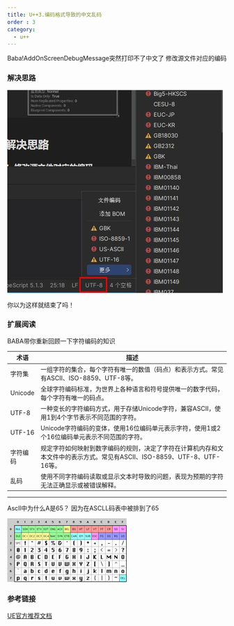```yaml
---
title: U++3.编码格式导致的中文乱码
order : 3
category:
  - u++
---
```



<ChatMessage avatar="../../assets/emoji/kclr.png" :avatarWidth="40">
Baba!AddOnScreenDebugMessage突然打印不了中文了
</ChatMessage>

<ChatMessage avatar="../../assets/emoji/dsyj.png" :avatarWidth="40" alignLeft>
修改源文件对应的编码
</ChatMessage>

### 解决思路

![](..%2Fassets%2FUTF-8.jpg)

<ChatMessage avatar="../../assets/emoji/dsyj.png" :avatarWidth="40" alignLeft>
你以为这样就结束了吗！
</ChatMessage>

### 扩展阅读

<ChatMessage avatar="../../assets/emoji/bqb (3).png" :avatarWidth="40" alignLeft>
BABA带你重新回顾一下字符编码的知识
</ChatMessage>

| 术语      | 描述                                                                       |
|---------|--------------------------------------------------------------------------|
| 字符集     | 一组字符的集合，每个字符有唯一的数值（码点）和表示方式。常见有ASCII、ISO-8859、UTF-8等。                    |
| Unicode | 全球字符编码标准，为世界上各种语言和符号提供唯一的数字代码，每个字符有唯一的码点。                                |
| UTF-8   | 一种变长的字符编码方式，用于存储Unicode字符，兼容ASCII，使用1到4个字节表示不同范围的字符。                     |
| UTF-16  | Unicode字符编码的变体，使用16位编码单元表示字符，使用1或2个16位编码单元表示不同范围的字符。                     |
| 字符编码    | 规定字符如何映射到数字编码的规则，决定了字符在计算机内存和文本文件中的表示方式。常见有ASCII、ISO-8859、UTF-8、UTF-16等。 |
| 乱码      | 使用不同字符编码读取或显示文本时导致的问题，表现为预期的字符无法正确显示或被错误解释。                              |


<hr>

<ChatMessage avatar="../../assets/emoji/kclr.png" :avatarWidth="40">
Ascll中为什么A是65？
</ChatMessage>


<ChatMessage avatar="../../assets/emoji/bqb (2).png" :avatarWidth="40" alignLeft>
因为在ASCLL码表中被排到了65
</ChatMessage>

![Ascll128](..%2Fassets%2FASCLL.png)

### 参考链接
[UE官方推荐文档](https://www.joelonsoftware.com/2003/10/08/the-absolute-minimum-every-software-developer-absolutely-positively-must-know-about-unicode-and-character-sets-no-excuses/)